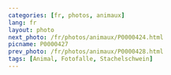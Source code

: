 ```yaml
---
categories: [fr, photos, animaux]
lang: fr
layout: photo
next_photo: /fr/photos/animaux/P0000424.html
picname: P0000427
prev_photo: /fr/photos/animaux/P0000428.html
tags: [Animal, Fotofalle, Stachelschwein]
---
```

